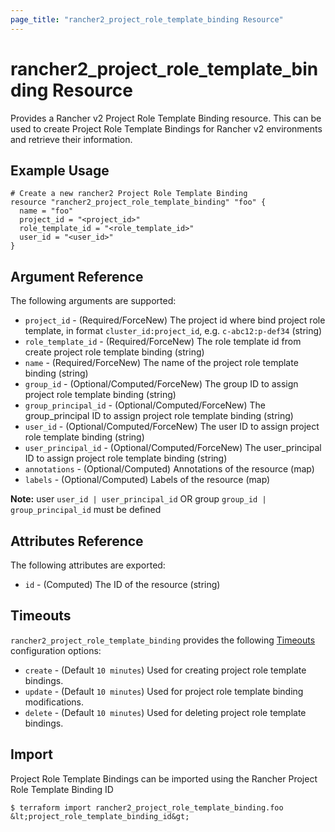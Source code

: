 ```yaml
---
page_title: "rancher2_project_role_template_binding Resource"
---
```


# rancher2\_project\_role\_template\_binding Resource

Provides a Rancher v2 Project Role Template Binding resource. This can be used to create Project Role Template Bindings for Rancher v2 environments and retrieve their information.

## Example Usage

```hcl
# Create a new rancher2 Project Role Template Binding
resource "rancher2_project_role_template_binding" "foo" {
  name = "foo"
  project_id = "<project_id>"
  role_template_id = "<role_template_id>"
  user_id = "<user_id>"
}
```

## Argument Reference

The following arguments are supported:

* `project_id` - (Required/ForceNew) The project id where bind project role template, in format `cluster_id:project_id`, e.g. `c-abc12:p-def34` (string)
* `role_template_id` - (Required/ForceNew) The role template id from create project role template binding (string)
* `name` - (Required/ForceNew) The name of the project role template binding (string)
* `group_id` - (Optional/Computed/ForceNew) The group ID to assign project role template binding (string)
* `group_principal_id` - (Optional/Computed/ForceNew) The group_principal ID to assign project role template binding (string)
* `user_id` - (Optional/Computed/ForceNew) The user ID to assign project role template binding (string)
* `user_principal_id` - (Optional/Computed/ForceNew) The user_principal ID to assign project role template binding (string)
* `annotations` - (Optional/Computed) Annotations of the resource (map)
* `labels` - (Optional/Computed) Labels of the resource (map)

**Note:** user `user_id | user_principal_id` OR group `group_id | group_principal_id` must be defined

## Attributes Reference

The following attributes are exported:

* `id` - (Computed) The ID of the resource (string)

## Timeouts

`rancher2_project_role_template_binding` provides the following
[Timeouts](https://www.terraform.io/docs/configuration/resources.html#operation-timeouts) configuration options:

- `create` - (Default `10 minutes`) Used for creating project role template bindings.
- `update` - (Default `10 minutes`) Used for project role template binding modifications.
- `delete` - (Default `10 minutes`) Used for deleting project role template bindings.

## Import

Project Role Template Bindings can be imported using the Rancher Project Role Template Binding ID

```
$ terraform import rancher2_project_role_template_binding.foo &lt;project_role_template_binding_id&gt;
```


